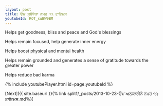 ```yaml
---
layout: post
title: ਓਮ ਸੁਬੰਧੱਯਾ ਨਮਹ ੧੧ ਟਾਇਮਸ
youtubeId: ROT_suBW9BM
---
```

 
 
Helps get goodness, bliss and peace and God's blessings
 
Helps remain focused, help generate inner energy 
 
Helps boost physical and mental health 
 
Helps remain grounded and generates a sense of gratitude towards the greater power 
 
Helps reduce bad karma
 
 
 
 


{% include youtubePlayer.html id=page.youtubeId %}
 
[Next]({{ site.baseurl }}{% link  split1/_posts/2013-10-23-ਓਮ ਅਨੁਕਾਰੀਨੇ ਨਮਹ ੧੧ ਟਾਇਮਸ.md%})
 
